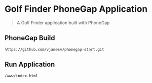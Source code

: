 # Golf Finder PhoneGap Application

> A Golf Finder application built with PhoneGap

## PhoneGap Build

    https://github.com/vjamesv/phonegap-start.git

## Run Application

    /www/index.html

